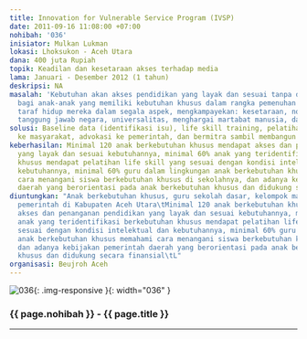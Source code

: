 ```yaml
---
title: Innovation for Vulnerable Service Program (IVSP)
date: 2011-09-16 11:08:00 +07:00
nohibah: '036'
inisiator: Mulkan Lukman
lokasi: Lhoksukon - Aceh Utara
dana: 400 juta Rupiah
topik: Keadilan dan kesetaraan akses terhadap media
lama: Januari - Desember 2012 (1 tahun)
deskripsi: NA
masalah: 'Kebutuhan akan akses pendidikan yang layak dan sesuai tanpa diskriminasi
  bagi anak-anak yang memiliki kebutuhan khusus dalam rangka pemenuhan dan peningkatan
  taraf hidup mereka dalam segala aspek, mengkampayekan: kesetaraan, nondiskriminasi,
  tanggung jawab negara, universalitas, menghargai martabat manusia, dan saling ketergantungan'
solusi: Baseline data (identifikasi isu), life skill training, pelatihan guru, sosialisasi
  ke masyarakat, advokasi ke pemerintah, dan bermitra sambil membangun jejaring stakeholder
keberhasilan: Minimal 120 anak berkebutuhan khusus mendapat akses dan penanganan pendidikan
  yang layak dan sesuai kebutuhannya, minimal 60% anak yang teridentifikasi berkebutuhan
  khusus mendapat pelatihan life skill yang sesuai dengan kondisi intelektual dan
  kebutuhannya, minimal 60% guru dalam lingkungan anak berkebutuhan khusus memahami
  cara menangani siswa berkebutuhan khusus di sekolahnya, dan adanya kebijakan pemerintah
  daerah yang berorientasi pada anak berkebutuhan khusus dan didukung secara finansial
diuntungkan: "Anak berkebutuhan khusus, guru sekolah dasar, kelompok marjinal, dan
  pemerintah di Kabupaten Aceh Utara\tMinimal 120 anak berkebutuhan khusus mendapat
  akses dan penanganan pendidikan yang layak dan sesuai kebutuhannya, minimal 60%
  anak yang teridentifikasi berkebutuhan khusus mendapat pelatihan life skill yang
  sesuai dengan kondisi intelektual dan kebutuhannya, minimal 60% guru dalam lingkungan
  anak berkebutuhan khusus memahami cara menangani siswa berkebutuhan khusus di sekolahnya,
  dan adanya kebijakan pemerintah daerah yang berorientasi pada anak berkebutuhan
  khusus dan didukung secara finansial\tL"
organisasi: Beujroh Aceh
---
```


![036](/static/img/hibahcmb/036.png){: .img-responsive }{: width="036" }

### {{ page.nohibah }} - {{ page.title }}

---
